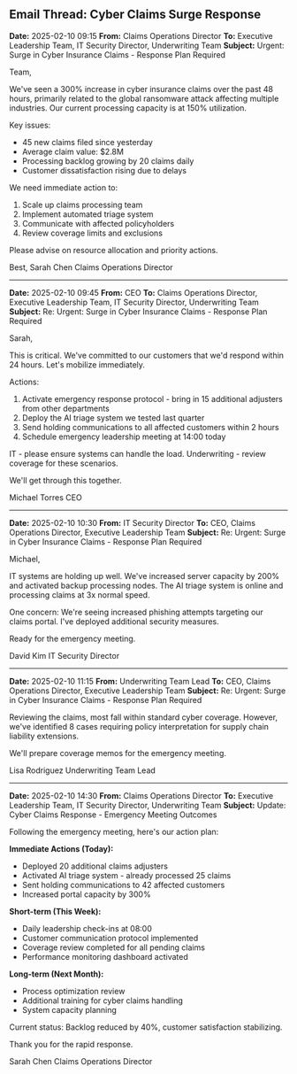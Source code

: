 ## Email Thread: Cyber Claims Surge Response

**Date:** 2025-02-10 09:15
**From:** Claims Operations Director
**To:** Executive Leadership Team, IT Security Director, Underwriting Team
**Subject:** Urgent: Surge in Cyber Insurance Claims - Response Plan Required

Team,

We've seen a 300% increase in cyber insurance claims over the past 48 hours, primarily related to the global ransomware attack affecting multiple industries. Our current processing capacity is at 150% utilization.

Key issues:
- 45 new claims filed since yesterday
- Average claim value: $2.8M
- Processing backlog growing by 20 claims daily
- Customer dissatisfaction rising due to delays

We need immediate action to:
1. Scale up claims processing team
2. Implement automated triage system
3. Communicate with affected policyholders
4. Review coverage limits and exclusions

Please advise on resource allocation and priority actions.

Best,
Sarah Chen
Claims Operations Director

---

**Date:** 2025-02-10 09:45
**From:** CEO
**To:** Claims Operations Director, Executive Leadership Team, IT Security Director, Underwriting Team
**Subject:** Re: Urgent: Surge in Cyber Insurance Claims - Response Plan Required

Sarah,

This is critical. We've committed to our customers that we'd respond within 24 hours. Let's mobilize immediately.

Actions:
1. Activate emergency response protocol - bring in 15 additional adjusters from other departments
2. Deploy the AI triage system we tested last quarter
3. Send holding communications to all affected customers within 2 hours
4. Schedule emergency leadership meeting at 14:00 today

IT - please ensure systems can handle the load.
Underwriting - review coverage for these scenarios.

We'll get through this together.

Michael Torres
CEO

---

**Date:** 2025-02-10 10:30
**From:** IT Security Director
**To:** CEO, Claims Operations Director, Executive Leadership Team
**Subject:** Re: Urgent: Surge in Cyber Insurance Claims - Response Plan Required

Michael,

IT systems are holding up well. We've increased server capacity by 200% and activated backup processing nodes. The AI triage system is online and processing claims at 3x normal speed.

One concern: We're seeing increased phishing attempts targeting our claims portal. I've deployed additional security measures.

Ready for the emergency meeting.

David Kim
IT Security Director

---

**Date:** 2025-02-10 11:15
**From:** Underwriting Team Lead
**To:** CEO, Claims Operations Director, Executive Leadership Team
**Subject:** Re: Urgent: Surge in Cyber Insurance Claims - Response Plan Required

Reviewing the claims, most fall within standard cyber coverage. However, we've identified 8 cases requiring policy interpretation for supply chain liability extensions.

We'll prepare coverage memos for the emergency meeting.

Lisa Rodriguez
Underwriting Team Lead

---

**Date:** 2025-02-10 14:30
**From:** Claims Operations Director
**To:** Executive Leadership Team, IT Security Director, Underwriting Team
**Subject:** Update: Cyber Claims Response - Emergency Meeting Outcomes

Following the emergency meeting, here's our action plan:

**Immediate Actions (Today):**
- Deployed 20 additional claims adjusters
- Activated AI triage system - already processed 25 claims
- Sent holding communications to 42 affected customers
- Increased portal capacity by 300%

**Short-term (This Week):**
- Daily leadership check-ins at 08:00
- Customer communication protocol implemented
- Coverage review completed for all pending claims
- Performance monitoring dashboard activated

**Long-term (Next Month):**
- Process optimization review
- Additional training for cyber claims handling
- System capacity planning

Current status: Backlog reduced by 40%, customer satisfaction stabilizing.

Thank you for the rapid response.

Sarah Chen
Claims Operations Director
